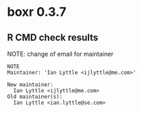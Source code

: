 # boxr 0.3.7

## R CMD check results

NOTE: change of email for maintainer

```
NOTE
Maintainer: 'Ian Lyttle <ijlyttle@me.com>'

New maintainer:
  Ian Lyttle <ijlyttle@me.com>
Old maintainer(s):
  Ian Lyttle <ian.lyttle@se.com>
```
